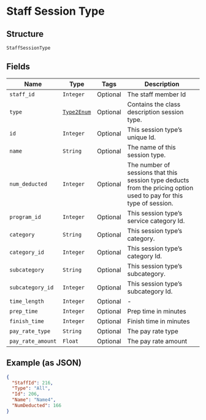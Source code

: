 
# Staff Session Type

## Structure

`StaffSessionType`

## Fields

| Name | Type | Tags | Description |
|  --- | --- | --- | --- |
| `staff_id` | `Integer` | Optional | The staff member Id |
| `type` | [`Type2Enum`](../../doc/models/type-2-enum.md) | Optional | Contains the class description session type. |
| `id` | `Integer` | Optional | This session type’s unique Id. |
| `name` | `String` | Optional | The name of this session type. |
| `num_deducted` | `Integer` | Optional | The number of sessions that this session type deducts from the pricing option used to pay for this type of session. |
| `program_id` | `Integer` | Optional | This session type’s service category Id. |
| `category` | `String` | Optional | This session type’s category. |
| `category_id` | `Integer` | Optional | This session type’s category Id. |
| `subcategory` | `String` | Optional | This session type’s subcategory. |
| `subcategory_id` | `Integer` | Optional | This session type’s subcategory Id. |
| `time_length` | `Integer` | Optional | - |
| `prep_time` | `Integer` | Optional | Prep time in minutes |
| `finish_time` | `Integer` | Optional | Finish time in minutes |
| `pay_rate_type` | `String` | Optional | The pay rate type |
| `pay_rate_amount` | `Float` | Optional | The pay rate amount |

## Example (as JSON)

```json
{
  "StaffId": 216,
  "Type": "All",
  "Id": 206,
  "Name": "Name4",
  "NumDeducted": 166
}
```

